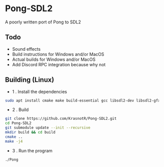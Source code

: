 # Pong-SDL2
A poorly written port of Pong to SDL2

## Todo
* Sound effects
* Build instructions for Windows and/or MacOS
* Actual builds for Windows and/or MacOS
* Add Discord RPC integration because why not

## Building (Linux)
* 1 . Install the dependencies
```bash
sudo apt install cmake make build-essential gcc libsdl2-dev libsdl2-gfx-dev
```
* 2 . Build
```bash
git clone https://github.com/KrasnotR/Pong-SDL2.git
cd Pong-SDL2
git submodule update --init --recursive
mkdir build && cd build
cmake ..
make -j4
```
* 3 . Run the program
```bash
./Pong
```
